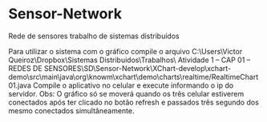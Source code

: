# Sensor-Network
Rede de sensores trabalho de sistemas distribuídos

Para utilizar o sistema com o gráfico compile o arquivo C:\Users\Victor Queiroz\Dropbox\Sistemas Distribuidos\Trabalhos\ Atividade 1 – CAP 01 – REDES DE SENSORES\SD\Sensor-Network\XChart-develop\xchart-demo\src\main\java\org\knowm\xchart\demo\charts\realtime/RealtimeChart01.java
Compile o aplicativo no celular e execute informando o ip do servidor.
Obs: O gráfico só se moverá quando os três celular estiverem conectados após ter clicado no botão refresh e passados três segundo dos mesmo conectados simultâneamente.
